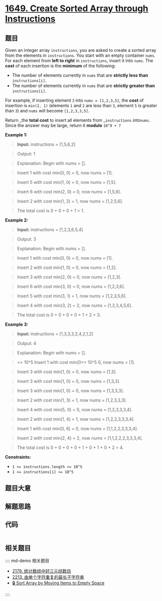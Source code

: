 # [1649. Create Sorted Array through Instructions](https://leetcode.com/problems/create-sorted-array-through-instructions/)

## 题目

Given an integer array `instructions`, you are asked to create a sorted array
from the elements in `instructions`. You start with an empty container `nums`.
For each element from **left to right** in `instructions`, insert it into
`nums`. The **cost** of each insertion is the **minimum** of the following:

- The number of elements currently in `nums` that are **strictly less than** `instructions[i]`.
- The number of elements currently in `nums` that are **strictly greater than** `instructions[i]`.

For example, if inserting element `3` into `nums = [1,2,3,5]`, the **cost** of
insertion is `min(2, 1)` (elements `1` and `2` are less than `3`, element `5`
is greater than `3`) and `nums` will become `[1,2,3,3,5]`.

Return _the **total cost** to insert all elements from _`instructions`
_into_`nums`. Since the answer may be large, return it **modulo** `10^9 + 7`

**Example 1:**

>

> **Input:** instructions = [1,5,6,2]

> Output: 1

> Explanation: Begin with nums = [].

> Insert 1 with cost min(0, 0) = 0, now nums = [1].

> Insert 5 with cost min(1, 0) = 0, now nums = [1,5].

> Insert 6 with cost min(2, 0) = 0, now nums = [1,5,6].

> Insert 2 with cost min(1, 2) = 1, now nums = [1,2,5,6].

> The total cost is 0 + 0 + 0 + 1 = 1.

**Example 2:**

>

> **Input:** instructions = [1,2,3,6,5,4]

> Output: 3

> Explanation: Begin with nums = [].

> Insert 1 with cost min(0, 0) = 0, now nums = [1].

> Insert 2 with cost min(1, 0) = 0, now nums = [1,2].

> Insert 3 with cost min(2, 0) = 0, now nums = [1,2,3].

> Insert 6 with cost min(3, 0) = 0, now nums = [1,2,3,6].

> Insert 5 with cost min(3, 1) = 1, now nums = [1,2,3,5,6].

> Insert 4 with cost min(3, 2) = 2, now nums = [1,2,3,4,5,6].

> The total cost is 0 + 0 + 0 + 0 + 1 + 2 = 3.

**Example 3:**

>

> **Input:** instructions = [1,3,3,3,2,4,2,1,2]

> Output: 4

> Explanation: Begin with nums = [].

> <= 10^5
> Insert 1 with cost min(0<= 10^5 0, now nums = [1].

> Insert 3 with cost min(1, 0) = 0, now nums = [1,3].

> Insert 3 with cost min(1, 0) = 0, now nums = [1,3,3].

> Insert 3 with cost min(1, 0) = 0, now nums = [1,3,3,3].

> Insert 2 with cost min(1, 3) = 1, now nums = [1,2,3,3,3].

> Insert 4 with cost min(5, 0) = 0, now nums = [1,2,3,3,3,4].

> ​​​​​​​Insert 2 with cost min(1, 4) = 1, now nums = [1,2,2,3,3,3,4].

> ​​​​​​​Insert 1 with cost min(0, 6) = 0, now nums = [1,1,2,2,3,3,3,4].

> ​​​​​​​Insert 2 with cost min(2, 4) = 2, now nums = [1,1,2,2,2,3,3,3,4].

> The total cost is 0 + 0 + 0 + 0 + 1 + 0 + 1 + 0 + 2 = 4.

**Constraints:**

- `1 <= instructions.length <= 10^5`
- `1 <= instructions[i] <= 10^5`

## 题目大意

## 解题思路

## 代码

```javascript

```

## 相关题目

:::: md-demo 相关题目

- [2179. 统计数组中好三元组数目](https://leetcode.com/problems/count-good-triplets-in-an-array)
- [2213. 由单个字符重复的最长子字符串](https://leetcode.com/problems/longest-substring-of-one-repeating-character)
- [🔒 Sort Array by Moving Items to Empty Space](https://leetcode.com/problems/sort-array-by-moving-items-to-empty-space)

::::
